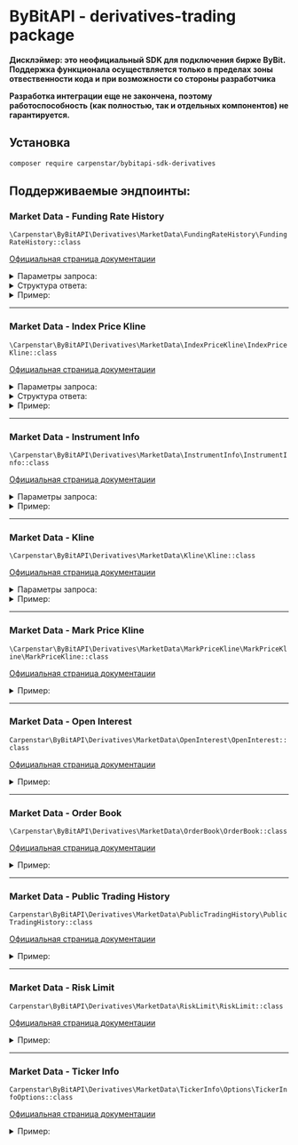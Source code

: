 # ByBitAPI - derivatives-trading package

**Дисклэймер: это неофициальный SDK для подключения бирже ByBit.   
Поддержка функционала осуществляется только в пределах зоны отвественности кода и при возможности со стороны разработчика**

**Разработка интеграции еще не закончена, поэтому работоспособность (как полностью, так и отдельных компонентов) не гарантируется.**

## Установка

```sh 
composer require carpenstar/bybitapi-sdk-derivatives
```

## Поддерживаемые эндпоинты:

### Market Data - Funding Rate History  
`\Carpenstar\ByBitAPI\Derivatives\MarketData\FundingRateHistory\FundingRateHistory::class`

[Официальная страница документации](https://bybit-exchange.github.io/docs/derivatives/public/funding-rate)
<details><summary>Параметры запроса:</summary>

```php
    new \Carpenstar\ByBitAPI\Derivatives\MarketData\FundingRateHistory\Options\FundingRateHistoryOptions();
    
    $options = (new FundingRateHistoryOptions())
        ->setSymbol("BTCUSDT") // Обязательный параметр. Строка с тикером торговой пары.
        ->setStart("2023-05-10 10:00:00") // Необязательный параметр. Строка даты/времени ОТ которого берется срез данных 
        ->setEnd("2023-05-10 11:00:00"); // Необязательный параметр. Строка даты/времени ДО которого берется срез данных
        ->setLimit(200) // Необязательный параметр. Ограничение возвращаемых записей на запрос
```
> **Warning**
> По умолчанию, запрос на эндпоинт `FundingRateHistory::class` возвращает 200 последних записей до текущего момента по определенному символу

> **Warning**
> При установке временных ограничений на выборку, обязательно следует указывать верхнюю и нижнюю границу при помощи `setStart(string $start)` и `setEnd(string $end)`.
> Иначе будет возвращена ошибка

</details>  

<details><summary>Структура ответа:</summary>

```php
    \Carpenstar\ByBitAPI\Derivatives\MarketData\FundingRateHistory\Interfaces\IFundingRateHistoryResponse::class

    interface FundingRateHistoryDto 
    {
        public function getSymbol(): string; // Символ торговой пары
        public function getFundingRate(): float; // Ставка финансирования
        public function getFundingRateTimestamp(): \DateTime // Время удержания ставки финансирования
    }
```
</details> 

<details><summary>Пример:</summary>

```php
use Carpenstar\ByBitAPI\BybitAPI;
use Carpenstar\ByBitAPI\Derivatives\MarketData\FundingRateHistory\FundingRateHistory;
use Carpenstar\ByBitAPI\Derivatives\MarketData\FundingRateHistory\Dto\FundingRateHistoryDto;
use Carpenstar\ByBitAPI\Derivatives\MarketData\FundingRateHistory\Options\FundingRateHistoryOptions;

$bybit = new BybitAPI("https://api-testnet.bybit.com", "apiKey", "secret");

$options = (new FundingRateHistoryOptions())->setSymbol("BTCUSDT")->setLimit(3);

/** @var FundingRateHistoryDto[] $result */
$result = $bybit->rest(FundingRateHistory::class, $options)->getBody()->all();

foreach ($result as $rateItem) {
    echo "Symbol: {$rateItem->getSymbol()}" . PHP_EOL;
    echo "Funding Rate: {$rateItem->getFundingRate()}" . PHP_EOL;
    echo "Funding Rate Timestamp: {$rateItem->getFundingRateTimestamp()->format("Y-m-d H:i:s")}" . PHP_EOL;
    echo "-----" . PHP_EOL;
}

/**
 * Result:
 *
 * Symbol: BTCUSDT
 * Funding Rate: 0.0001
 * Funding Rate Timestamp: 2023-05-09 08:00:00
 * -----
 * Symbol: BTCUSDT
 * Funding Rate: 0.00121833
 * Funding Rate Timestamp: 2023-05-09 00:00:00
 * -----
 * Symbol: BTCUSDT
 * Funding Rate: 0.00375
 * Funding Rate Timestamp: 2023-05-08 16:00:00
 * -----
 */
```
</details>

---

### Market Data - Index Price Kline
`\Carpenstar\ByBitAPI\Derivatives\MarketData\IndexPriceKline\IndexPriceKline::class`  

[Официальная страница документации](https://bybit-exchange.github.io/docs/derivatives/public/index-kline)

<details><summary>Параметры запроса:</summary>

```php
    \Carpenstar\ByBitAPI\Derivatives\MarketData\IndexPriceKline\Options\IndexPriceKlineOptions::class
    
    $options = (new IndexPriceKlineOptions())
        ->setSymbol("BTCUSDT") // Обязательный параметр. Строка с тикером торговой пары.
        ->setInterval(1) // Обязательный параметр. Размер тика. Возможные значения: 1 3 5 15 30 60 120 240 360 720 D M W
        ->setStart("2023-05-10 10:00:00") // Обязательный параметр. Строка даты/времени ОТ которого берется срез данных 
        ->setEnd("2023-05-10 11:00:00"); // Обязательный параметр. Строка даты/времени ДО которого берется срез данных
        ->setLimit(200) // Необязательный параметр. Ограничение возвращаемых записей на запрос. По умолчанию 200
```
</details>

<details><summary>Структура ответа:</summary>

```php
    Carpenstar\ByBitAPI\Derivatives\MarketData\IndexPriceKline\Interfaces\IIndexPriceKlineResponse::class
    
    interface IIndexPriceKlineResponse 
    {
        public function getStart(): \DateTime; // Время тика
        public function getOpen(): float; // Цена открытия тика
        public function getHigh(): float; // Максимальная цена тика
        public function getLow(): float; // Минимальная цена тика
        public function getClose(): float; // Цена закрытия тика
    }
```
</details>

<details><summary>Пример:</summary>

```php
use Carpenstar\ByBitAPI\BybitAPI;
use Carpenstar\ByBitAPI\Derivatives\MarketData\IndexPriceKline\IndexPriceKline;
use Carpenstar\ByBitAPI\Derivatives\MarketData\IndexPriceKline\Dto\IndexPriceKlineDto;
use Carpenstar\ByBitAPI\Derivatives\MarketData\IndexPriceKline\Options\IndexPriceKlineOptions;

$bybit = new BybitAPI("https://api-testnet.bybit.com", "apiKey", "secret");

$options = (new IndexPriceKlineOptions())
    ->setSymbol("ETHUSDT")
    ->setInterval(1)
    ->setStart('2023-05-01 10:00:00')
    ->setEnd('2023-05-08 10:00:05')
    ->setLimit(5);

/** @var IndexPriceKlineDto[] $result */
$result = $bybit->rest(IndexPriceKline::class, $options)->getBody()->all();

foreach ($result as $indexPriceKlineItem) {
    echo "Start: {$indexPriceKlineItem->getStart()->format('Y-m-d H:i:s')}" . PHP_EOL;
    echo "Open: {$indexPriceKlineItem->getOpen()}" . PHP_EOL;
    echo "High: {$indexPriceKlineItem->getHigh()}" . PHP_EOL;
    echo "Low: {$indexPriceKlineItem->getLow()}" . PHP_EOL;
    echo "Close: {$indexPriceKlineItem->getClose()}" . PHP_EOL;
    echo "-----" . PHP_EOL;
}

/**
 * Result:
 *
 * Start: 2023-05-01 10:04:00
 * Open: 1847.37
 * High: 1847.65
 * Low: 1847.37
 * Close: 1847.4
 * -----
 * Start: 2023-05-01 10:03:00
 * Open: 1847.45
 * High: 1847.57
 * Low: 1847.36
 * Close: 1847.37
 * -----
 * Start: 2023-05-01 10:02:00
 * Open: 1847.65
 * High: 1847.79
 * Low: 1847.41
 * Close: 1847.45
 * -----
 * Start: 2023-05-01 10:01:00
 * Open: 1847.63
 * High: 1847.66
 * Low: 1847.27
 * Close: 1847.65
 * -----
 * Start: 2023-05-01 10:00:00
 * Open: 1847.25
 * High: 1847.68
 * Low: 1847.25
 * Close: 1847.63
 * -----
 */
```
</details>

---

### Market Data - Instrument Info
`\Carpenstar\ByBitAPI\Derivatives\MarketData\InstrumentInfo\InstrumentInfo::class`  

[Официальная страница документации](https://bybit-exchange.github.io/docs/derivatives/public/instrument-info)
<details><summary>Параметры запроса:</summary>

```php
    \Carpenstar\ByBitAPI\Derivatives\MarketData\InstrumentInfo\Options\InstrumentInfoOptions::class
    
    $options = (new InstrumentInfoOptions())
    ->setSymbol('BTCUSDT'); // Обязательный параметр. Строка с тикером торговой пары.
```
</details>

<details><summary>Пример:</summary>

```php
use Carpenstar\ByBitAPI\BybitAPI;
use Carpenstar\ByBitAPI\Derivatives\MarketData\InstrumentInfo\InstrumentInfo;
use Carpenstar\ByBitAPI\Derivatives\MarketData\InstrumentInfo\Dto\InstrumentInfoDto;
use Carpenstar\ByBitAPI\Derivatives\MarketData\InstrumentInfo\Options\InstrumentInfoOptions;
use Carpenstar\ByBitAPI\Derivatives\MarketData\InstrumentInfo\Dto\LeverageFilterItemDto;
use Carpenstar\ByBitAPI\Derivatives\MarketData\InstrumentInfo\Dto\PriceFilterItemDto;
use Carpenstar\ByBitAPI\Derivatives\MarketData\InstrumentInfo\Dto\LotSizeFilterItemDto;

$bybit = new BybitAPI("https://api-testnet.bybit.com", "apiKey", "secret");

$options = (new InstrumentInfoOptions())->setSymbol('BTCUSDT');

/** @var InstrumentInfoDto $instrumentInfo */
$instrumentInfo = $bybit->rest(InstrumentInfo::class, $options)->getBody()->fetch();

echo "Symbol: {$instrumentInfo->getSymbol()}" . PHP_EOL;
echo "Contract Type: {$instrumentInfo->getContractType()}" . PHP_EOL;
echo "Status: {$instrumentInfo->getStatus()}" . PHP_EOL;
echo "Base Coin: {$instrumentInfo->getBaseCoin()}" . PHP_EOL;
echo "Quote Coin: {$instrumentInfo->getQuoteCoin()}" . PHP_EOL;
echo "Launch Time: {$instrumentInfo->getLaunchTime()->format("Y-m-d H:i:s")}" . PHP_EOL;
echo "Delivery Time: " . ($instrumentInfo->getDeliveryTime() ? $instrumentInfo->getDeliveryTime()->format('Y-m-d H:i:s') : '-') . PHP_EOL;
echo "Delivery Fee Rate: {$instrumentInfo->getDeliveryFeeRate()}" . PHP_EOL;
echo "Price Scale: {$instrumentInfo->getPriceScale()}" . PHP_EOL;
echo "Unified Margin Trade: {$instrumentInfo->getUnifiedMarginTrade()}" . PHP_EOL;
echo "Funding Interval: {$instrumentInfo->getFundingInterval()}" . PHP_EOL;
echo "Settle Coin: {$instrumentInfo->getSettleCoin()}" . PHP_EOL;
echo "Leverage Filter Options:" . PHP_EOL;
/** @var LeverageFilterItemDto $filterItem */
foreach ($instrumentInfo->getLeverageFilter()->all() as $filterItem)
{
    echo " - Minimal Leverage: {$filterItem->getMinLeverage()}" . PHP_EOL;
    echo " - Maximum Leverage: {$filterItem->getMaxLeverage()}" . PHP_EOL;
    echo " - Leverage Step: {$filterItem->getLeverageStep()}" . PHP_EOL;
}
echo "Price Filter Options:" . PHP_EOL;
/** @var PriceFilterItemDto $filterItem */
foreach ($instrumentInfo->getPriceFilter()->all() as $filterItem)
{
    echo " - Minimal Price: {$filterItem->getMinPrice()}" . PHP_EOL;
    echo " - Maximum Price: {$filterItem->getMinPrice()}" . PHP_EOL;
    echo " - Tick Size: {$filterItem->getTickSize()}" . PHP_EOL;
}
echo "Lot Size Filter Options:" . PHP_EOL;
/** @var LotSizeFilterItemDto $filterItem */
foreach ($instrumentInfo->getLotSizeFilter()->all() as $filterItem)
{
    echo " - Minimal Order Qty: {$filterItem->getMinOrderQty()}" . PHP_EOL;
    echo " - Maximum Order Qty: {$filterItem->getMaxOrderQty()}" . PHP_EOL;
    echo " - Qty Step: {$filterItem->getQtyStep()}" . PHP_EOL;
}

/**
 * Result:
 * 
 * Symbol: BTCUSDT
 * Contract Type: LinearPerpetual
 * Status: Trading
 * Base Coin: BTC
 * Quote Coint: USDT
 * Launch Time: 2020-03-30 00:00:00
 * Delivery Time: -
 * Delivery Fee Rate: 0
 * Price Scale: 2
 * Unified Margin Trade: 1
 * Funding Interval: 480
 * Settle Coin: USDT
 * Leverage Filter Options:
 * - Minimal Leverage: 1
 * - Maximum Leverage: 100
 * - Leverage Step: 0.01
 * Price Filter Options:
 * - Minimal Price: 0.1
 * - Maximum Price: 0.1
 * - Tick Size: 0.1
 * Lot Size Filter Options:
 * - Minimal Order Qty: 0.001
 * - Maximum Order Qty: 100
 * - Qty Step: 0.001
 *
 */
```
</details>

---

### Market Data - Kline
`\Carpenstar\ByBitAPI\Derivatives\MarketData\Kline\Kline::class`  

[Официальная страница документации](https://bybit-exchange.github.io/docs/derivatives/public/kline)
<details><summary>Параметры запроса:</summary>

</details>

<details><summary>Пример:</summary>

```php
use Carpenstar\ByBitAPI\BybitAPI;
use Carpenstar\ByBitAPI\Derivatives\MarketData\Kline\Options\KlineOptions;
use Carpenstar\ByBitAPI\Derivatives\MarketData\Kline\Dto\KlineDto;
use Carpenstar\ByBitAPI\Derivatives\MarketData\Kline\Kline;

$bybit = new BybitAPI("https://api-testnet.bybit.com", "apiKey", "secret");

$options = (new KlineOptions())
    ->setSymbol("BTCUSDT")
    ->setInterval(5)
    ->setStart("2023-05-01 00:00:00")
    ->setEnd("2023-05-05 00:00:00")
    ->setLimit(5);

$klineData = $bybit->rest(Kline::class, $options)->getBody()->all();

/** @var KlineDto $klineItem */
foreach ($klineData as $klineItem) {
    echo "Start: {$klineItem->getStart()->format('Y-m-d H:i:s')}" . PHP_EOL;
    echo "Open: {$klineItem->getOpen()}" . PHP_EOL;
    echo "High: {$klineItem->getHigh()}" . PHP_EOL;
    echo "Low: {$klineItem->getLow()}" . PHP_EOL;
    echo "Close: {$klineItem->getClose()}" . PHP_EOL;
    echo "-----" . PHP_EOL;
}

/**
 * Result:
 * 
 * Start: 2023-05-01 00:20:00
 * Open: 29269.9
 * High: 29297.4
 * Low: 29263.3
 * Close: 29283
 * -----
 * Start: 2023-05-01 00:15:00
 * Open: 29277.8
 * High: 29316.3
 * Low: 29269.9
 * Close: 29269.9
 * -----
 * Start: 2023-05-01 00:10:00
 * Open: 29301
 * High: 29320.1
 * Low: 29264.7
 * Close: 29277.8
 * -----
 * Start: 2023-05-01 00:05:00
 * Open: 29286
 * High: 29348.1
 * Low: 29269.9
 * Close: 29301
 * -----
 * Start: 2023-05-01 00:00:00
 * Open: 29221.2
 * High: 29300.4
 * Low: 29206.2
 * Close: 29286
 * -----
 */
```
</details>

---

### Market Data - Mark Price Kline
`\Carpenstar\ByBitAPI\Derivatives\MarketData\MarkPriceKline\MarkPriceKline\MarkPriceKline::class`  

[Официальная страница документации](https://bybit-exchange.github.io/docs/derivatives/public/mark-kline)
<details><summary>Пример:</summary>

```php
use Carpenstar\ByBitAPI\BybitAPI;
use Carpenstar\ByBitAPI\Derivatives\MarketData\MarkPriceKline\MarkPriceKline;
use Carpenstar\ByBitAPI\Derivatives\MarketData\MarkPriceKline\Options\MarkPriceKlineOptions;
use Carpenstar\ByBitAPI\Derivatives\MarketData\MarkPriceKline\Dto\MarkPriceKlineDto;

$bybit = new BybitAPI("https://api-testnet.bybit.com", "apiKey", "secret");

$options = (new MarkPriceKlineOptions())
    ->setSymbol("APTUSDT")
    ->setInterval('1') // Kline interval. 1 3 5 15 30 60 120 240 360 720 D M W 
    ->setStart('2023-05-08 10:00:00')
    ->setEnd('2023-05-08 15:00:00')
    ->setLimit(5);

$result = $bybit->rest(MarkPriceKline::class, $options)->getBody();

/**
 * @var MarkPriceKlineDto $markPrice
 */
foreach ($result->all() as $markPrice) {
    echo "Start: {$markPrice->getStart()->format("Y-m-d H:i:s")}" . PHP_EOL;
    echo "Open: {$markPrice->getOpen()}" . PHP_EOL;
    echo "High: {$markPrice->getHigh()}" . PHP_EOL;
    echo "Low: {$markPrice->getLow()}" . PHP_EOL;
    echo "Close: {$markPrice->getClose()}" . PHP_EOL;
    echo "----" . PHP_EOL;
}

/**
 * Result:
 * 
 * Start: 2023-05-08 10:04:00
 * Open: 8.7751
 * High: 8.7759
 * Low: 8.7734
 * Close: 8.775
 * ----
 * Start: 2023-05-08 10:03:00
 * Open: 8.7748
 * High: 8.7765
 * Low: 8.7734
 * Close: 8.7751
 * ----
 * Start: 2023-05-08 10:02:00
 * Open: 8.772
 * High: 8.7749
 * Low: 8.77
 * Close: 8.7748
 * ----
 */
```

</details>

---

### Market Data - Open Interest
`Carpenstar\ByBitAPI\Derivatives\MarketData\OpenInterest\OpenInterest::class`  

[Официальная страница документации](https://bybit-exchange.github.io/docs/derivatives/public/open-interest)
<details><summary>Пример:</summary>

```php
use Carpenstar\ByBitAPI\BybitAPI;
use Carpenstar\ByBitAPI\Derivatives\MarketData\OpenInterest\OpenInterest;
use Carpenstar\ByBitAPI\Derivatives\MarketData\OpenInterest\Dto\OpenInterestDto;
use Carpenstar\ByBitAPI\Derivatives\MarketData\OpenInterest\Options\OpenInterestOptions;

$bybit = new BybitAPI("https://api-testnet.bybit.com", "apiKey", "secret");

$options = (new OpenInterestOptions())->setSymbol("ETHUSDT")->setInterval("1h")->setLimit(5);

/** @var OpenInterestDto[] $result */
$result = $bybit->rest(OpenInterest::class, $options)->getBody()->all();

foreach ($result as $interestItem) {
    echo "Funding Rate: {$interestItem->getOpenInterest()}" . PHP_EOL;
    echo "Funding Rate Timestamp: {$interestItem->getTimestamp()->format("Y-m-d H:i:s")}" . PHP_EOL;
    echo "-----" . PHP_EOL;
}

/**
 * Result:
 *
 * Funding Rate: 1128313.46000000
 * Funding Rate Timestamp: 2023-05-09 11:00:00
 * -----
 * Funding Rate: 1127687.94000000
 * Funding Rate Timestamp: 2023-05-09 10:00:00
 * -----
 * Funding Rate: 1127713.76000000
 * Funding Rate Timestamp: 2023-05-09 09:00:00
 * -----
 * Funding Rate: 1127747.17000000
 * Funding Rate Timestamp: 2023-05-09 08:00:00
 * -----
 * Funding Rate: 1127889.81000000
 * Funding Rate Timestamp: 2023-05-09 07:00:00
 * -----
*/
```
</details>

---

### Market Data - Order Book
`\Carpenstar\ByBitAPI\Derivatives\MarketData\OrderBook\OrderBook::class`  

[Официальная страница документации](https://bybit-exchange.github.io/docs/derivatives/public/orderbook)
<details><summary>Пример:</summary>

```php 
use Carpenstar\ByBitAPI\BybitAPI;
use Carpenstar\ByBitAPI\Derivatives\MarketData\OrderBook\OrderBook;
use Carpenstar\ByBitAPI\Derivatives\MarketData\OrderBook\Options\OrderBookOptions;
use Carpenstar\ByBitAPI\Derivatives\MarketData\OrderBook\Dto\OrderBookDto;
use Carpenstar\ByBitAPI\Derivatives\MarketData\OrderBook\Dto\OrderBookPriceDto;

$bybit = new BybitAPI("https://api-testnet.bybit.com", "apiKey", "secret");

$options = (new OrderBookOptions())->setSymbol('APTUSDT')->setLimit(5);

/** @var OrderBookDto $result */
$result = $bybit->rest(OrderBook::class, $options)->getBody()->fetch();

echo "Update ID: " . $result->getUpdateId() . PHP_EOL;
echo "Symbol: " . $result->getSymbol() . PHP_EOL;
echo "Timestamp: " . $result->getTimestamp()->format("Y-m-d H:i:s") . PHP_EOL;
echo "BIDs:" . PHP_EOL;
/** @var OrderBookPriceDto $bid */
foreach ($result->getBid()->all() as $bid) {
    echo " - Price: {$bid->getPrice()} Quantity: {$bid->getQuantity()}" . PHP_EOL;
}
echo "ASKs:" . PHP_EOL;
/** @var OrderBookPriceDto $ask */
foreach ($result->getAsk()->all() as $ask) {
    echo " - Price: {$ask->getPrice()} Quantity: {$ask->getQuantity()}" . PHP_EOL;
}

/**
* Result:
*
* Update ID: 574349
* Symbol: APTUSDT
* Timestamp: 2023-05-08 22:43:21
* BIDs:
* - Price: 8.245 Quantity: 10700.04
* - Price: 8.2445 Quantity: 21984.53
* - Price: 8.244 Quantity: 7351.59
* - Price: 8.2435 Quantity: 20129.92
* - Price: 8.243 Quantity: 10495.79
* ASKs:
* - Price: 8.2455 Quantity: 20948.03
* - Price: 8.246 Quantity: 12376.44
* - Price: 8.2465 Quantity: 13590.33
* - Price: 8.247 Quantity: 12282.39
* - Price: 8.2475 Quantity: 4626.09
*/
```
</details>

---

### Market Data - Public Trading History
`Carpenstar\ByBitAPI\Derivatives\MarketData\PublicTradingHistory\PublicTradingHistory::class`  

[Официальная страница документации](https://bybit-exchange.github.io/docs/derivatives/public/trade)

<details><summary>Пример:</summary>

```php
use Carpenstar\ByBitAPI\BybitAPI;
use Carpenstar\ByBitAPI\Derivatives\MarketData\PublicTradingHistory\PublicTradingHistory;
use Carpenstar\ByBitAPI\Derivatives\MarketData\PublicTradingHistory\Dto\PublicTradingHistoryDto;
use Carpenstar\ByBitAPI\Derivatives\MarketData\PublicTradingHistory\Options\PublicTradingHistoryOptions;

$bybit = new BybitAPI("https://api-testnet.bybit.com", "apiKey", "secret");

$options = (new PublicTradingHistoryOptions())->setSymbol("BTCUSDT")->setLimit(3);

/** @var PublicTradingHistoryDto[] $result */
$result = $bybit->rest(PublicTradingHistory::class, $options)->getBody()->all();

foreach ($result as $historyItem) {
    echo "Exec ID: {$historyItem->getExecId()}" . PHP_EOL;
    echo "Symbol: {$historyItem->getSymbol()}" . PHP_EOL;
    echo "Price: {$historyItem->getPrice()}" . PHP_EOL;
    echo "Size: {$historyItem->getSize()}". PHP_EOL;
    echo "Side: {$historyItem->getSide()}" . PHP_EOL;
    echo "Time: {$historyItem->getTime()->format("Y-m-d H:i:s")}" . PHP_EOL;
    echo "Is Block Trade: {$historyItem->isBlockTrade()}" . PHP_EOL;
    echo "-----" . PHP_EOL;
}

/**
 * Result:
 *
 * Exec ID: d275d237-12fb-50ce-b019-14cfa19ec649
 * Symbol: BTCUSDT
 * Price: 27737.8
 * Size: 0.003
 * Side: Sell
 * Time: 2023-05-09 10:58:26
 * Is Block Trade: 
 * -----
 * Exec ID: 9a116105-7cf3-5090-8abd-54f5b423f9df
 * Symbol: BTCUSDT
 * Price: 27737.8
 * Size: 0.002
 * Side: Sell
 * Time: 2023-05-09 10:58:26
 * Is Block Trade: 
 * -----
 * Exec ID: c71ccbab-d948-5b69-98b4-29e51a230662
 * Symbol: BTCUSDT
 * Price: 27745.6
 * Size: 0.001
 * Side: Buy
 * Time: 2023-05-09 10:58:25
 * Is Block Trade: 
 * ----- 
 */
```
</details>

---

### Market Data - Risk Limit
`Carpenstar\ByBitAPI\Derivatives\MarketData\RiskLimit\RiskLimit::class`  

[Официальная страница документации](https://bybit-exchange.github.io/docs/derivatives/public/risk-limit)

<details><summary>Пример:</summary>

```php
use Carpenstar\ByBitAPI\BybitAPI;
use Carpenstar\ByBitAPI\Derivatives\MarketData\RiskLimit\RiskLimit;
use Carpenstar\ByBitAPI\Derivatives\MarketData\RiskLimit\Options\RiskLimitsOptions;
use Carpenstar\ByBitAPI\Derivatives\MarketData\RiskLimit\Dto\RiskLimitsDto;

$bybit = new BybitAPI("https://api-testnet.bybit.com", "apiKey", "secret");

$options = (new RiskLimitsOptions())->setSymbol("BTCUSDT");

/** @var RiskLimitsDto[] $result */
$result = $bybit->rest(RiskLimit::class, $options)->getBody()->all();

foreach ($result as $riskItem) {
    echo "Risk ID: {$riskItem->getId()}" . PHP_EOL;
    echo "Symbol: {$riskItem->getSymbol()}" . PHP_EOL;
    echo "Limit: {$riskItem->getLimit()}" . PHP_EOL;
    echo "Maintain Margin: {$riskItem->getMaintainMargin()}". PHP_EOL;
    echo "Initial Margin: {$riskItem->getInitialMargin()}" . PHP_EOL;
    echo "isLowerRisk: {$riskItem->getIsLowerRisk()}" . PHP_EOL;
    echo "maxLeverage: {$riskItem->getMaxLeverage()}" . PHP_EOL;
    echo "-----" . PHP_EOL;
}

/**
 * Result:
 *
 * Risk ID: 1
 * Symbol: BTCUSDT
 * Limit: 2000000
 * Maintain Margin: 0.005
 * Initial Margin: 0.01
 * isLowerRisk: 0
 * maxLeverage: 100
 * -----
 * Risk ID: 2
 * Symbol: BTCUSDT
 * Limit: 4000000
 * Maintain Margin: 0.01
 * Initial Margin: 0.0175
 * isLowerRisk: 0
 * maxLeverage: 57.14
 * -----
 * Risk ID: 3
 * Symbol: BTCUSDT
 * Limit: 6000000
 * Maintain Margin: 0.015
 * Initial Margin: 0.025
 * isLowerRisk: 0
 * maxLeverage: 40
 * -----
 * ...
 */
```
</details>

---

### Market Data - Ticker Info
`Carpenstar\ByBitAPI\Derivatives\MarketData\TickerInfo\Options\TickerInfoOptions::class`  

[Официальная страница документации](https://bybit-exchange.github.io/docs/derivatives/public/ticker)

<details><summary>Пример:</summary>

```php
use Carpenstar\ByBitAPI\BybitAPI;
use Carpenstar\ByBitAPI\Derivatives\MarketData\TickerInfo\Options\TickerInfoOptions;
use Carpenstar\ByBitAPI\Derivatives\MarketData\TickerInfo\Dto\TickerInfoDto;
use Carpenstar\ByBitAPI\Derivatives\MarketData\TickerInfo\TickerInfo;

$bybit = new BybitAPI("https://api-testnet.bybit.com", "apiKey", "secret");

$options = (new TickerInfoOptions())
    ->setSymbol("APTUSDT");

$tickerInfo = $bybit->rest(TickerInfo::class, $options)->getBody()->fetch();

/** @var TickerInfoDto $tickerInfo */
echo "Symbol: {$tickerInfo->getSymbol()}" . PHP_EOL;
echo "Bid Price: {$tickerInfo->getBidPrice()}" . PHP_EOL;
echo "Ask Price: {$tickerInfo->getAskPrice()}" . PHP_EOL;
echo "Last Price: {$tickerInfo->getLastPrice()}" . PHP_EOL;
echo "Last Tick Direction: {$tickerInfo->getLastTickDirection()}" . PHP_EOL;
echo "Prev Price 24 hours: {$tickerInfo->getPrevPrice24h()}" . PHP_EOL;
echo "Prev Price 24 hours(%): {$tickerInfo->getPrice24hPcnt()}" . PHP_EOL;
echo "High Price 24 hours: {$tickerInfo->getHighPrice24h()}" . PHP_EOL;
echo "Low Price 24 hours: {$tickerInfo->getLowPrice24h()}" . PHP_EOL;
echo "Prev price 1 hour: {$tickerInfo->getPrevPrice1h()}" . PHP_EOL;
echo "Mark Price: {$tickerInfo->getMarkPrice()}" . PHP_EOL;
echo "Index Price: {$tickerInfo->getIndexPrice()}" . PHP_EOL;
echo "Open Interest: {$tickerInfo->getOpenInterests()}" . PHP_EOL;
echo "Open Interest Value: {$tickerInfo->getOpenInterestValue()}" . PHP_EOL;
echo "Turnover 24 hours: {$tickerInfo->getTurnover24h()}" . PHP_EOL;
echo "Volume 24 hours: {$tickerInfo->getVolume24h()}" . PHP_EOL;
echo "Funding Rate: {$tickerInfo->getFundingRate()}" . PHP_EOL;
echo "Next Funding Time: {$tickerInfo->getNextFundingTime()->format("Y-m-d H:i:s")}" . PHP_EOL;
echo "Predicted Delivery Price: {$tickerInfo->getPredictedDeliveryPrice()}" . PHP_EOL;
echo "Basis Rate: {$tickerInfo->getBasisRate()}" . PHP_EOL;
echo "Delivery Fee Rate: {$tickerInfo->getDeliveryFeeRate()}" . PHP_EOL;
echo "Delivery Time: {$tickerInfo->getDeliveryTime()->format("Y-m-d H:i:s")}" . PHP_EOL;

/**
 * Result: 
 * 
 * Symbol: APTUSDT
 * Bid Price: 8.285
 * Ask Price: 8.2855
 * Last Price: 8.2855
 * Last Tick Direction: ZeroMinusTick
 * Prev Price 24 hours: 8.667
 * Prev Price 24 hours(%): -0.044017
 * High Price 24 hours: 8.667
 * Low Price 24 hours: 7.505
 * Prev price 1 hour: 8.254
 * Mark Price: 8.2872
 * Index Price: 8.2919
 * Open Interest: 403884.9
 * Open Interest Value: 3347074.94
 * Turnover 24 hours: 12624160.9399
 * Volume 24 hours: 1535221.53
 * Funding Rate: 2.8E-5
 * Next Funding Time: 2023-05-10 00:00:00
 * Predicted Delivery Price: 0
 * Basis Rate: 0
 * Delivery Fee Rate: 0
 * Delivery Time: 1970-01-01 00:00:00
 */
```
</details>
